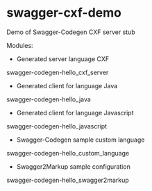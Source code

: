 # swagger-cxf-demo
Demo of Swagger-Codegen CXF server stub

Modules:
* Generated server language CXF

swagger-codegen-hello_cxf_server

* Generated client for language Java

swagger-codegen-hello_java

* Generated client for language Javascript

swagger-codegen-hello_javascript

* Swagger-Codegen sample custom language

swagger-codegen-hello_custom_language

* Swagger2Markup sample configuration

swagger-codegen-hello_swagger2markup


